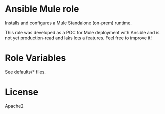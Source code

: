 Ansible Mule role
=================

Installs and configures a Mule Standalone (on-prem) runtime.

This role was developed as a POC for Mule deployment with Ansible and is not yet production-read and laks lots a features.
Feel free to improve it!

Role Variables
==============

See defaults/* files.

License
=======

Apache2
